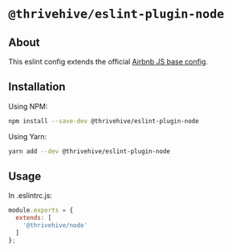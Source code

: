 # `@thrivehive/eslint-plugin-node`

## About

This eslint config extends the official [Airbnb JS base config](https://github.com/airbnb/javascript).

## Installation

Using NPM:

```bash
npm install --save-dev @thrivehive/eslint-plugin-node
```

Using Yarn:
```bash
yarn add --dev @thrivehive/eslint-plugin-node
```

## Usage

In .eslintrc.js:

```js
module.exports = {
  extends: [
    '@thrivehive/node'
  ]
};
```